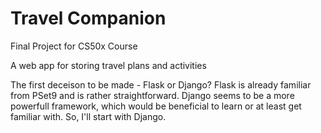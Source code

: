 # Travel Companion
Final Project for CS50x Course

A web app for storing travel plans and activities

The first deceison to be made - Flask or Django?
Flask is already familiar from PSet9 and is rather straightforward.
Django seems to be a more powerfull framework, which would be beneficial to learn or at least get familiar with. So, I'll start with Django.
